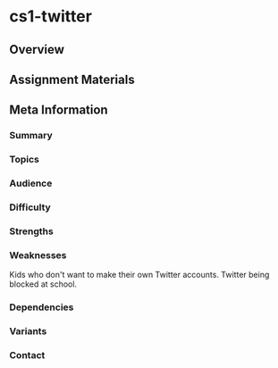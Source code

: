 # cs1-twitter

## Overview

## Assignment Materials

## Meta Information

### Summary

### Topics

### Audience

### Difficulty

### Strengths

### Weaknesses
Kids who don't want to make their own Twitter accounts.  Twitter being blocked at school.

### Dependencies

### Variants

### Contact

